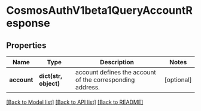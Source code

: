 # CosmosAuthV1beta1QueryAccountResponse

## Properties
Name | Type | Description | Notes
------------ | ------------- | ------------- | -------------
**account** | **dict(str, object)** | account defines the account of the corresponding address. | [optional] 

[[Back to Model list]](../README.md#documentation-for-models) [[Back to API list]](../README.md#documentation-for-api-endpoints) [[Back to README]](../README.md)

